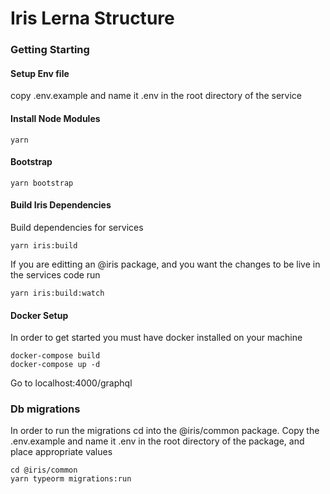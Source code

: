 # Iris Lerna Structure

### Getting Starting

#### Setup Env file

copy .env.example and name it .env in the root directory of the service

#### Install Node Modules

```
yarn
```

#### Bootstrap

```
yarn bootstrap
```

#### Build Iris Dependencies

Build dependencies for services

```
yarn iris:build
```

If you are editting an @iris package, and you want the changes to be live in the services code run

```
yarn iris:build:watch
```

#### Docker Setup

In order to get started you must have docker installed on your machine

```
docker-compose build
docker-compose up -d
```

Go to localhost:4000/graphql

### Db migrations

In order to run the migrations cd into the @iris/common package. Copy the .env.example and name it .env in the root directory of the package, and place appropriate values

```
cd @iris/common
yarn typeorm migrations:run
```
